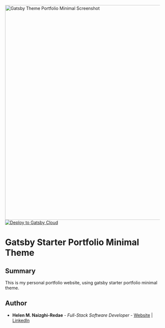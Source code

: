 <img src="../../images/portfolio_website_Screenshot.png" alt="Gatsby Theme Portfolio Minimal Screenshot" width="700" />

<a href="" target="_blank">
<img src="https://www.gatsbyjs.com/deploynow.svg" alt="Deploy to Gatsby Cloud" />
</a>

# Gatsby Starter Portfolio Minimal Theme

## Summary

This is my personal portfolio website, using gatsby starter portfolio minimal theme.


## Author

-   **Helen M. Naizghi-Redae** - _Full-Stack Software Developer_ - [Website](https://helenmnaizghi-redae.com) | [LinkedIn](https://www.linkedin.com/in/helen-r-5122181a2)